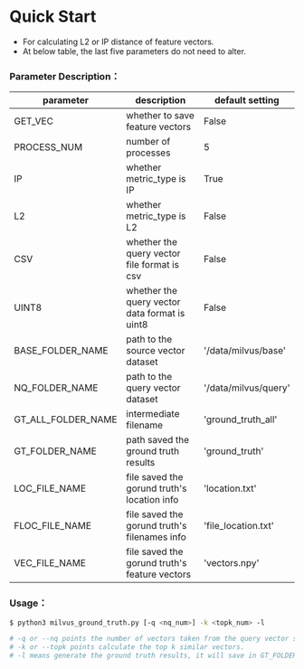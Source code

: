 # Quick Start

- For calculating L2 or IP distance of feature vectors.
- At below table, the last five parameters  do not need to alter.

### Parameter Description：

| parameter          | description                                   | default setting      |
| ------------------ | --------------------------------------------- | -------------------- |
| GET_VEC            | whether to save feature vectors               | False                |
| PROCESS_NUM        | number of processes                           | 5                    |
| IP                 | whether metric_type is IP                     | True                 |
| L2                 | whether metric_type is L2                     | False                |
| CSV                | whether the query vector file format is csv   | False                |
| UINT8              | whether the query vector data format is uint8 | False                |
| BASE_FOLDER_NAME   | path to the source vector dataset             | '/data/milvus/base'  |
| NQ_FOLDER_NAME     | path to the query vector dataset              | '/data/milvus/query' |
| GT_ALL_FOLDER_NAME | intermediate filename                         | 'ground_truth_all'   |
| GT_FOLDER_NAME     | path saved the ground truth results           | 'ground_truth'       |
| LOC_FILE_NAME      | file saved the gorund truth's location info   | 'location.txt'       |
| FLOC_FILE_NAME     | file saved the gorund truth's filenames info  | 'file_location.txt'  |
| VEC_FILE_NAME      | file saved the gorund truth's feature vectors | 'vectors.npy'        |

### Usage：

```bash
$ python3 milvus_ground_truth.py [-q <nq_num>] -k <topk_num> -l

# -q or --nq points the number of vectors taken from the query vector set. This parameter is optional, Without it will take all the data in the query set.
# -k or --topk points calculate the top k similar vectors.
# -l means generate the ground truth results, it will save in GT_FOLDER_NAME.In this path, LOC_FILE_NAME saved the gorund truth's location info, such as "8002005210",the first ‘8’ is meaningless, the 2-4th position means the position of the result file in the folder, the 5-10th position means the position of the result vector in the result file. The result filename and vector location saved in FLOC_FILE_NAME, such as "binary_128d_00000.npy 81759", and the result vector is saved in VEC_FILE_NAME.
```